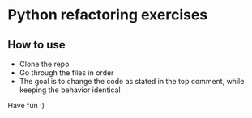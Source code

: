# Python refactoring exercises

## How to use

* Clone the repo
* Go through the files in order
* The goal is to change the code as stated in the top comment, while
  keeping the behavior identical

Have fun :)
